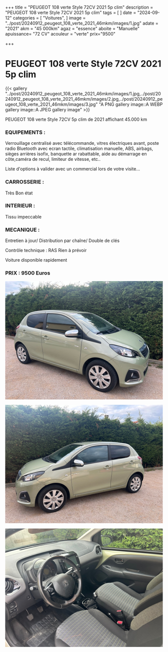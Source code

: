 +++
title = "PEUGEOT 108 verte Style 72CV 2021 5p clim"
description = "PEUGEOT 108 verte Style 72CV 2021 5p clim"
tags = [
]
date = "2024-09-12"
categories = [
    "Voitures",
]
image = "../post/20240912_peugeot_108_verte_2021_46mkm/images/1.jpg"
adate = "2021"
akm = "45 000km"
agaz = "essence"
aboite = "Manuelle"
apuissance= "72 CV"
acouleur = "verte"
prix="9500"

+++

# PEUGEOT 108 verte Style 72CV 2021 5p clim

{{< gallery "../post/20240912_peugeot_108_verte_2021_46mkm/images/1.jpg,../post/20240912_peugeot_108_verte_2021_46mkm/images/2.jpg,../post/20240912_peugeot_108_verte_2021_46mkm/images/3.jpg" "A PNG gallery image::A WEBP gallery image::A JPEG gallery image" >}}


PEUGEOT 108 verte Style 72CV 5p clim de 2021 affichant 45.000 km


### EQUIPEMENTS :
Verrouillage centralisé avec télécommande, vitres électriques avant, poste radio  Bluetooth avec ecran  tactile, climatisation manuelle, ABS, airbags, sièges arrières isofix, banquette ar rabattable, aide au démarrage en côte,caméra de recul, limiteur de vitesse, etc..


Liste d'options à valider avec un commercial lors de votre visite...


### CARROSSERIE :
Très Bon état 


### INTERIEUR :
Tissu impeccable

### MECANIQUE :
Entretien à jour/
Distribution par chaîne/
Double de clés


Contrôle technique : RAS
Rien à prévoir


Voiture disponible rapidement


### PRIX : 9500 Euros


<!-- more -->


![](images/1.jpg)

![](images/2.jpg)

![](images/3.jpg)

